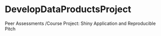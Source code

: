DevelopDataProductsProject
==========================

Peer Assessments /Course Project: Shiny Application and Reproducible Pitch
